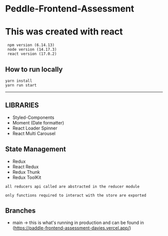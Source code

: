 # Peddle-Frontend-Assessment

# This was created with react

```
 npm version (6.14.13)
 node version (14.17.3)
 react version (17.0.2)

```

## How to run locally

```
yarn install
yarn run start
```

---

## LIBRARIES

- Styled-Components
- Moment (Date formatter)
- React Loader Spinner
- React Multi Carousel

## State Management

- Redux
- React Redux
- Redux Thunk
- Redux ToolKit

```
all reducers api called are abstracted in the reducer module

only functions required to interact with the store are exported
```

## Branches

- main -&gt; this is what's running in production and can be found in (https://paddle-frontend-assessment-davies.vercel.app/)
